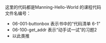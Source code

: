 这里的代码都是Manning-Hello-World 的课程代码  
文件名编号：  
* 06-001-buttonbox 表示书中的“代码清单 6-1”
* 06-100-get_addr  表示“动手试一试”的习题2
* 以此类推  
  
